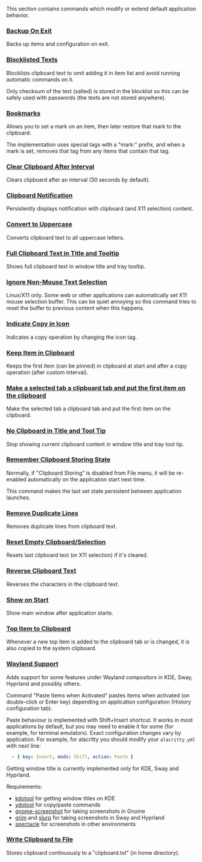 This section contains commands which modify or extend default application behavior.

### [Backup On Exit](backup-on-exit.ini)

Backs up items and configuration on exit.

### [Blocklisted Texts](blocklisted_texts.ini)

Blocklists clipboard text to omit adding it in item list and avoid running
automatic commands on it.

Only checksum of the text (salted) is stored in the blocklist so this can be
safely used with passwords (the texts are not stored anywhere).

### [Bookmarks](bookmarks.ini)

Allows you to set a mark on an item, then later restore that mark to the clipboard. 

The implementation uses special tags with a "mark:" prefix, and when a mark is set, removes  that tag from any items that contain that tag.

### [Clear Clipboard After Interval](clear-clipboard-after-interval.ini)

Clears clipboard after an interval (30 seconds by default).

### [Clipboard Notification](clipboard-notification.ini)

Persistently displays notification with clipboard (and X11 selection) content.

### [Convert to Uppercase](convert-to-uppercase.ini)

Converts clipboard text to all uppercase letters.

### [Full Clipboard Text in Title and Tooltip](full-clipboard-in-title.ini)

Shows full clipboard text in window title and tray tooltip.

### [Ignore Non-Mouse Text Selection](ignore-non-mouse-text-selection.ini)

Linux/X11 only. Some web or other applications can automatically set X11 mouse
selection buffer. This can be quiet annoying so this command tries to reset the
buffer to previous content when this happens.

### [Indicate Copy in Icon](indicate-copy-in-icon.ini)

Indicates a copy operation by changing the icon tag.

### [Keep Item in Clipboard](keep-item-in-clipboard.ini)

Keeps the first item (can be pinned) in clipboard at start and after a copy
operation (after custom interval).

### [Make a selected tab a clipboard tab and put the first item on the clipboard](make-selected-tab-clipboard.ini)

Make the selected tab a clipboard tab and put the first item on the clipboard.

### [No Clipboard in Title and Tool Tip](no-clipboard-in-title-and-tooltip.ini)

Stop showing current clipboard content in window title and tray tool tip.

### [Remember Clipboard Storing State](remeber-clipboard-storing-state.ini)

Normally, if "Clipboard Storing" is disabled from File menu, it will be
re-enabled automatically on the application start next time.

This command makes the last set state persistent between application launches.

### [Remove Duplicate Lines](remove-duplicate-lines.ini)

Removes duplicate lines from clipboard text.

### [Reset Empty Clipboard/Selection](reset-empty-clipboard.ini)

Resets last clipboard text (or X11 selection) if it's cleared.

### [Reverse Clipboard Text](reverse-clipboard-text.ini)

Reverses the characters in the clipboard text.

### [Show on Start](show-on-start.ini)

Show main window after application starts.

### [Top Item to Clipboard](top-item-to-clipboard.ini)

Whenever a new top item is added to the clipboard tab or is changed, it is also
copied to the system clipboard.

### [Wayland Support](wayland-support.ini)

Adds support for some features under Wayland compositors in KDE, Sway, Hyprland
and possibly others.

Command "Paste Items when Activated" pastes items when activated (on
double-click or Enter key) depending on application configuration (History
configuration tab).

Paste behaviour is implemented with Shift+Insert shortcut. It works in most
applications by default, but you may need to enable it for some (for example,
for terminal emulators).
Exact configuration changes vary by application. For example, for alacritty
you should modify your `alacritty.yml` with next line:
```yaml
  - { key: Insert, mods: Shift, action: Paste }
```

Getting window title is currently implemented only for KDE, Sway and Hyprland.

Requirements:

- [kdotool](https://github.com/jinliu/kdotool) for getting window titles on KDE
- [ydotool](https://github.com/ReimuNotMoe/ydotool) for copy/paste commands
- [gnome-screenshot](https://gitlab.gnome.org/GNOME/gnome-screenshot) for
  taking screenshots in Gnome
- [grim](https://github.com/emersion/grim) and
  [slurp](https://github.com/emersion/slurp) for taking screenshots in Sway and
  Hyprland
- [spectacle](https://invent.kde.org/graphics/spectacle) for screenshots in
  other environments

### [Write Clipboard to File](write-clipboard-to-file.ini)

Stores clipboard continuously to a "clipboard.txt" (in home directory).
